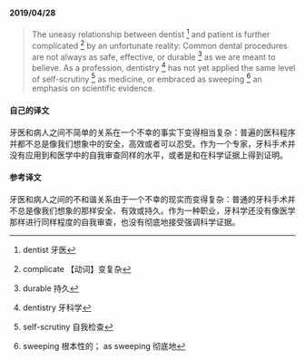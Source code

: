 #### 2019/04/28

> The uneasy relationship between dentist [^1] and patient is further complicated [^2] by an unfortunate reality: Common dental procedures are not always as safe, effective, or durable [^3] as we are meant to believe. As a profession, dentistry [^4] has not yet applied the same level of self-scrutiny [^5] as medicine, or embraced as sweeping [^6] an emphasis on scientific evidence.



#### 自己的译文

牙医和病人之间不简单的关系在一个不幸的事实下变得相当复杂：普遍的医科程序并都不总是像我们想象中的安全，高效或者可以忍受。作为一个专家，牙科手术并没有应用到和医学中的自我审查同样的水平，或者是和在科学证据上得到证明。



#### 参考译文

牙医和病人之间的不和谐关系由于一个不幸的现实而变得复杂：普通的牙科手术并不总是像我们想象的那样安全、有效或持久。作为一种职业，牙科学还没有像医学那样进行同样程度的自我审查，也没有彻底地接受强调科学证据。



[^1]: dentist 牙医
[^2]: complicate 【动词】变复杂
[^3]: durable 持久
[^4]: dentistry 牙科学
[^5]: self-scrutiny 自我检查
[^6]: sweeping 根本性的； as sweeping 彻底地